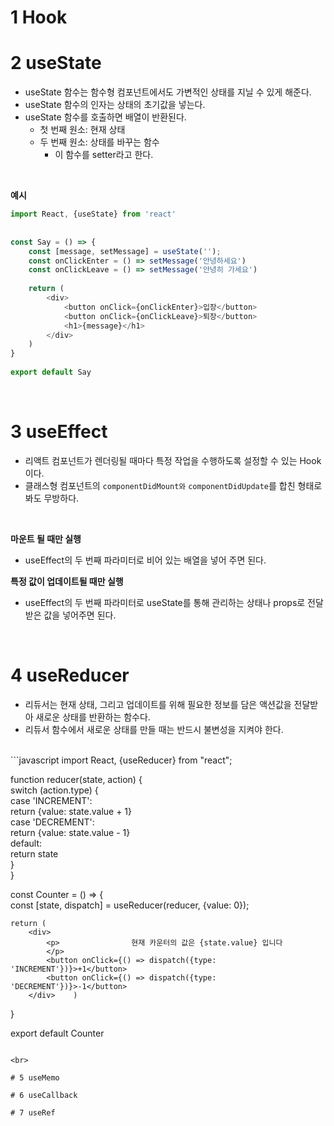 # 1 Hook


# 2 useState

- useState 함수는 함수형 컴포넌트에서도 가변적인 상태를 지닐 수 있게 해준다.
- useState 함수의 인자는 상태의 초기값을 넣는다.
- useState 함수를 호출하면 배열이 반환된다.
    - 첫 번째 원소: 현재 상태
    - 두 번째 원소: 상태를 바꾸는 함수
        - 이 함수를 setter라고 한다.

<br>

**예시**

```javascript
import React, {useState} from 'react'  
  
  
const Say = () => {  
    const [message, setMessage] = useState('');  
    const onClickEnter = () => setMessage('안녕하세요')  
    const onClickLeave = () => setMessage('안녕히 가세요')  
  
    return (  
        <div>  
            <button onClick={onClickEnter}>입장</button>  
            <button onClick={onClickLeave}>퇴장</button>  
            <h1>{message}</h1>  
        </div>  
    )  
}  
  
export default Say
```

<br>

# 3 useEffect

- 리액트 컴포넌트가 렌더링될 때마다 특정 작업을 수행하도록 설정할 수 있는 Hook이다.
- 클래스형 컴포넌트의 `componentDidMount와` `componentDidUpdate`를 합친 형태로 봐도 무방하다.

<br>

**마운트 될 때만 실행**

- useEffect의 두 번째 파라미터로 비어 있는 배열을 넣어 주면 된다.


**특정 값이 업데이트될 때만 실행**

- useEffect의 두 번째 파라미터로 useState를 통해 관리하는 상태나 props로 전달 받은 값을 넣어주면 된다.

<br>

# 4 useReducer

- 리듀서는 현재 상태, 그리고 업데이트를 위해 필요한 정보를 담은 액션값을 전달받아 새로운 상태를 반환하는 함수다.
- 리듀서 함수에서 새로운 상태를 만들 때는 반드시 불변성을 지켜야 한다.

<br>
```javascript
import React, {useReducer} from "react";  
  
function reducer(state, action) {  
    switch (action.type) {  
        case 'INCREMENT':  
            return {value: state.value + 1}  
        case 'DECREMENT':  
            return {value: state.value - 1}  
        default:  
            return state  
    }  
}  
  
const Counter = () => {  
    const [state, dispatch] = useReducer(reducer, {value: 0});  
  
    return (  
        <div>  
            <p>                현재 카운터의 값은 {state.value} 입니다  
            </p>  
            <button onClick={() => dispatch({type: 'INCREMENT'})}>+1</button>  
            <button onClick={() => dispatch({type: 'DECREMENT'})}>-1</button>  
        </div>    )  
}  
  
export default Counter
```

<br>

# 5 useMemo

# 6 useCallback

# 7 useRef
